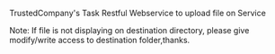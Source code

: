 TrustedCompany's Task
Restful Webservice to upload file on Service

Note: If file is not displaying on destination directory,
please give modify/write access to destination folder,thanks.